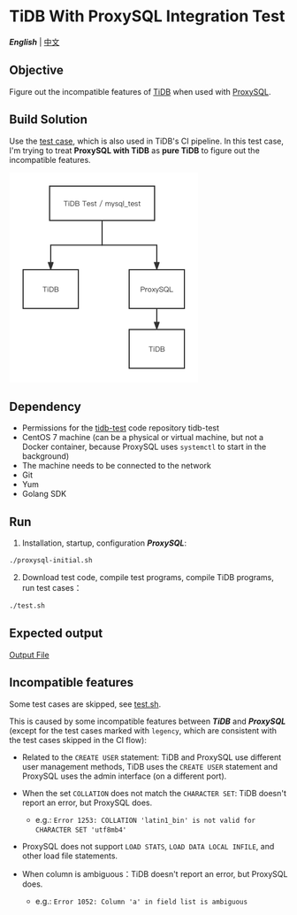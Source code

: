 # TiDB With ProxySQL Integration Test

**_English_** | [中文](/README-zh.md)

## Objective

Figure out the incompatible features of [TiDB](https://docs.pingcap.com/tidb/stable/dev-guide-overview) when used with [ProxySQL](https://proxysql.com/).

## Build Solution

Use the [test case](https://github.com/pingcap/tidb-test/tree/master/mysql_test), which is also used in TiDB's CI pipeline. In this test case, I'm trying to treat **ProxySQL with TiDB** as **pure TiDB** to figure out the incompatible features.

![build way](/doc-assert/test_build_way.png)

## Dependency

- Permissions for the [tidb-test](https://github.com/pingcap/tidb-test) code repository tidb-test
- CentOS 7 machine (can be a physical or virtual machine, but not a Docker container, because ProxySQL uses `systemctl` to start in the background)
- The machine needs to be connected to the network
- Git
- Yum
- Golang SDK

## Run

1. Installation, startup, configuration **_ProxySQL_**:

```sh
./proxysql-initial.sh
```

2. Download test code, compile test programs, compile TiDB programs, run test cases：

```sh
./test.sh
```

## Expected output

[Output File](/doc-assert/test.out)

## Incompatible features

Some test cases are skipped, see [test.sh](https://github.com/Icemap/tidb-proxysql-integration-test/blob/main/test.sh#L34-L47).

This is caused by some incompatible features between **_TiDB_** and **_ProxySQL_** (except for the test cases marked with `legency`, which are consistent with the test cases skipped in the CI flow):

- Related to the `CREATE USER` statement: TiDB and ProxySQL use different user management methods, TiDB uses the `CREATE USER` statement and ProxySQL uses the admin interface (on a different port).
- When the set `COLLATION` does not match the `CHARACTER SET`: TiDB doesn't report an error, but ProxySQL does.
    
    - e.g.: `Error 1253: COLLATION 'latin1_bin' is not valid for CHARACTER SET 'utf8mb4'`

- ProxySQL does not support `LOAD STATS`, `LOAD DATA LOCAL INFILE`, and other load file statements.
- When column is ambiguous：TiDB doesn't report an error, but ProxySQL does.

    - e.g.: `Error 1052: Column 'a' in field list is ambiguous`